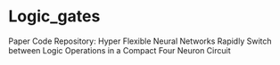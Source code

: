 # Logic_gates
 Paper Code Repository: Hyper Flexible Neural Networks Rapidly Switch between Logic Operations in a Compact Four Neuron Circuit
